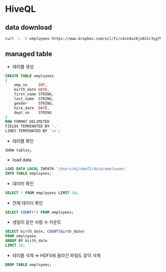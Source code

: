 # HiveQL

## data download

```bash
curl -L -O employees https://www.dropbox.com/scl/fi/v4ce4uz8jo82sr3yg792o/employees?rlkey=npfh5ok3pm0tr63kmtc3oayid&st=88bzfjo9&dl=0
```

## managed table

- 테이블 생성
```sql
CREATE TABLE employees
(
    emp_no     INT,
    birth_date DATE,
    first_name STRING,
    last_name  STRING,
    gender     STRING,
    hire_date  DATE,
    dept_no    STRING
)
ROW FORMAT DELIMITED
FIELDS TERMINATED BY ','
LINES TERMINATED BY '\n';
```

- 테이블 확인
```bash
SHOW tables;
```

- load data
```sql
LOAD DATA LOCAL INPATH '/Users/m2/damf2/data/employees'
INTO TABLE employees;
```

- 데이터 확인

```sql
SELECT * FROM employees LIMIT 10;
```

- 전체 데이터 확인
```sql
SELECT COUNT(*) FROM employees;
```

- 생일이 같은 사람 수 카운트
```sql
SELECT birth_date, COUNT(birth_date)
FROM employees
GROUP BY birth_date
LIMIT 10;
```

- 테이블 삭제 ⇒ HDFS에 올라간 파일도 같이 삭제
```sql
DROP TABLE employees;
```
